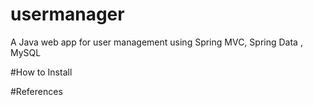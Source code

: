 # usermanager
A Java web app for user management using Spring MVC, Spring Data , MySQL


#How to Install


#References
